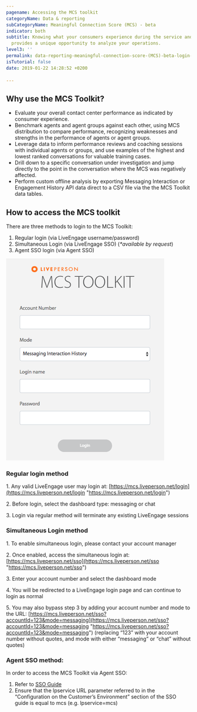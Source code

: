 ```yaml
---
pagename: Accessing the MCS toolkit
categoryName: Data & reporting
subCategoryName: Meaningful Connection Score (MCS) - beta
indicator: both
subtitle: Knowing what your consumers experience during the service and sales point-of-contact
  provides a unique opportunity to analyze your operations.
level3: ''
permalink: data-reporting-meaningful-connection-score-(MCS)-beta-login-using-the-tool-kit
isTutorial: false
date: 2019-01-22 14:28:52 +0200

---
```

## **Why use the MCS Toolkit?**

* Evaluate your overall contact center performance as indicated by consumer experience.
* Benchmark agents and agent groups against each other, using MCS distribution to compare performance, recognizing weaknesses and strengths in the performance of agents or agent groups.
* Leverage data to inform performance reviews and coaching sessions with individual agents or groups, and use examples of the highest and lowest ranked conversations for valuable training cases.
* Drill down to a specific conversation under investigation and jump directly to the point in the conversation where the MCS was negatively affected.
* Perform custom offline analysis by exporting Messaging Interaction or Engagement History API data direct to a CSV file via the the MCS Toolkit data tables.

## **How to access the MCS toolkit**

There are three methods to login to the MCS Toolkit:

1. Regular login (via LiveEngage username/password)
2. Simultaneous Login (via LiveEngage SSO) (_*available by request_)
3. Agent SSO login (via Agent SSO)

![](/img/LoginMCS1.png)

### **Regular login method**

1\. Any valid LiveEngage user may login at: [https://mcs.liveperson.net/login](https://mcs.liveperson.net/login "https://mcs.liveperson.net/login")

2\. Before login, select the dashboard type: messaging or chat

3\. Login via regular method will terminate any existing LiveEngage sessions

### **Simultaneous Login method**

1\. To enable simultaneous login, please contact your account manager

2\. Once enabled, access the simultaneous login at: [https://mcs.liveperson.net/sso](https://mcs.liveperson.net/sso "https://mcs.liveperson.net/sso")

3\. Enter your account number and select the dashboard mode

4\. You will be redirected to a LiveEngage login page and can continue to login as normal

5\. You may also bypass step 3 by adding your account number and mode to the URL: [https://mcs.liveperson.net/sso?accountId=123&mode=messaging](https://mcs.liveperson.net/sso?accountId=123&mode=messaging "https://mcs.liveperson.net/sso?accountId=123&mode=messaging") (replacing “123” with your account number without quotes, and mode with either “messaging” or “chat” without quotes)

### **Agent SSO method:**

In order to access the MCS Toolkit via Agent SSO:

1. Refer to [SSO Guide]()
2. Ensure that the lpservice URL parameter referred to in the “Configuration on the Customer’s Environment” section of the SSO guide is equal to mcs (e.g. lpservice=mcs)